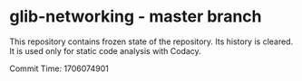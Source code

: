 # glib-networking - master branch

This repository contains frozen state of the repository.
Its history is cleared. It is used only for static code
analysis with Codacy.

Commit Time: 1706074901